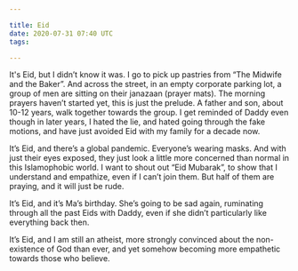 ```yaml
---

title: Eid
date: 2020-07-31 07:40 UTC
tags: 

---
```


It's Eid, but I didn’t know it was. I go to pick up pastries from “The Midwife and the Baker”. And across the street, in an empty corporate parking lot, a group of men are sitting on their janazaan (prayer mats). The morning prayers haven’t started yet, this is just the prelude. A father and son, about 10-12 years, walk together towards the group. I get reminded of Daddy even though in later years, I hated the lie, and hated going through the fake motions, and have just avoided Eid with my family for a decade now.

It’s Eid, and there’s a global pandemic. Everyone’s wearing masks. And with just their eyes exposed, they just look a little more concerned than normal in this Islamophobic world. I want to shout out “Eid Mubarak”, to show that I understand and empathize, even if I can’t join them. But half of them are praying, and it will just be rude.

It’s Eid, and it’s Ma’s birthday. She’s going to be sad again, ruminating through all the past Eids with Daddy, even if she didn’t particularly like everything back then.

It’s Eid, and I am still an atheist, more strongly convinced about the non-existence of God than ever, and yet somehow becoming more empathetic towards those who believe.


